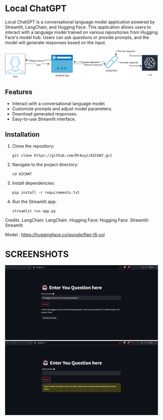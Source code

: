 # Local ChatGPT

Local ChatGPT is a conversational language model application powered by Streamlit, LangChain, and Hugging Face. This application allows users to interact with a language model trained on various repositories from Hugging Face's model hub. Users can ask questions or provide prompts, and the model will generate responses based on the input.

![Alt text](screenshots/diagramme.drawio.png)

## Features

- Interact with a conversational language model.
- Customize prompts and adjust model parameters.
- Download generated responses.
- Easy-to-use Streamlit interface.

## Installation

1. Clone the repository:

   ```
   git clone https://github.com/MrAzyz/AICHAT.git
   ```
3. Navigate to the project directory:
   ```
   cd AICHAT
   ```
4. Install dependencies:
   ```
   pip install -r requirements.txt
   ```
5. Run the Streamlit app:
   ```
   streamlit run app.py
   ```

Credits
.LangChain: LangChain
.Hugging Face: Hugging Face
.Streamlit: Streamlit

Model : https://huggingface.co/google/flan-t5-xxl

# SCREENSHOTS
![Alt text](screenshots/MainWindow.png)
![Alt text](screenshots/InvalideInput.png)

